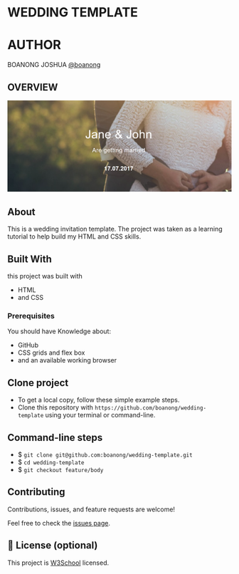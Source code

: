 # WEDDING TEMPLATE

# AUTHOR
BOANONG JOSHUA
[@boanong](https://github.com/boanong)

## OVERVIEW
  ![home page](assets/image/preview.png)


## About

This is a wedding invitation template. The project was taken as a learning tutorial to help build my HTML and CSS skills.

## Built With
  this project was built with
- HTML
- and CSS

### Prerequisites

 You should have Knowledge about:

- GitHub
- CSS grids and flex box
- and an available working browser

## Clone project

- To get a local copy, follow these simple example steps.
- Clone this repository with `https://github.com/boanong/wedding-template` using your terminal or command-line.

## Command-line steps

- $ `git clone git@github.com:boanong/wedding-template.git`
- $ `cd wedding-template`
- $ `git checkout feature/body`

## Contributing

Contributions, issues, and feature requests are welcome!

Feel free to check the [issues page](https://github.com/boanong/wedding-template/issues).

## 📝 License (optional)

This project is [W3School](./LICENSE) licensed.
